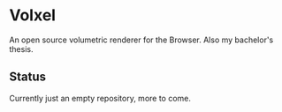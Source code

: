# Volxel
An open source volumetric renderer for the Browser. Also my bachelor's thesis.

## Status
Currently just an empty repository, more to come.